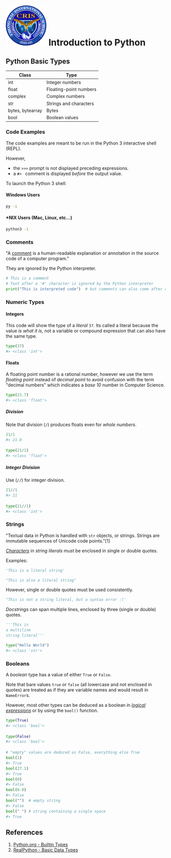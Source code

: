 # ![Chiang Rai International School](../images/logo.png?raw=true) Introduction to Python

## Python Basic Types

| Class            | Type                   |
|------------------|------------------------|
| int              | Integer numbers        |
| float            | Floating-point numbers |
| complex          | Complex numbers        |
| str              | Strings and characters |
| bytes, bytearray | Bytes                  |
| bool             | Boolean values         |

### Code Examples

The code examples are meant to be run in the Python 3 interactive shell (REPL).

However,

* the `>>>` prompt is not displayed preceding expressions.
* a `#> ` comment is displayed *before* the output value.

To launch the Python 3 shell:

#### Windows Users

```bash
py -i
```

#### *NIX Users (Mac, Linux, etc...)

```bash
python3 -i
```

### Comments

"A [comment](https://en.wikipedia.org/wiki/Comment_(computer_programming)#Python) is a human-readable explanation or annotation in the source code of a computer program."

They are ignored by the Python interpreter.

```python
# This is a comment
# Text after a '#' character is ignored by the Python interpreter
print("This is interpreted code")  # but comments can also come after code on the same line
```

### Numeric Types

#### Integers

This code will show the type of a *literal* `37`. Its called a literal because the value *is what it is*, not a variable or compound expression that can also have the same type.

```python
type(37)
#> <class 'int'>
```

#### Floats

A floating point number is a rational number, however we use the term *floating point*
instead of *decimal point* to avoid confusion with the term "decimal numbers" which
indicates a *base 10* number in Computer Science.

```python
type(21.7)
#> <class 'float'>
```

##### Division

Note that division (`/`) produces floats even for *whole numbers*.

```python
21/1
#> 21.0

type(21/1)
#> <class 'float'>
```

##### Integer Division

Use (`//`) for integer division.

```python
21//1
#> 21

type(21//1)
#> <class 'int'>
```

### Strings

"Textual data in Python is handled with `str` objects, or strings. Strings are immutable sequences of Unicode code points."[1]

[*Characters*](https://en.wikipedia.org/wiki/Character_(computing)) in *string literals* must be enclosed in single or double quotes.

Examples:

```python
'This is a literal string'
```

```python
"This is also a literal string"
```

However, single or double quotes must be used consistently.

```python
"This is not a string literal, but a syntax error :('
```

*Docstrings* can span multiple lines, enclosed by three (single or double) quotes.

```python
'''This is
a multiline
string literal'''
```

```python
type("Hello World")
#> <class 'str'>
```

### Booleans

A *boolean* type has a value of either `True` or `False`.

Note that bare values `true` or `false` (all lowercase and not enclosed in quotes) are
treated as if they are variable names and would result in `NameError`s.

However, most other types can be deduced as a boolean in [*logical expressions*](https://realpython.com/python-operators-expressions/#boolean-operators-and-expressions-in-python) or by using the `bool()` function.

```python
type(True)
#> <class 'bool'>

type(False)
#> <class 'bool'>

# "empty" values are deduced as False, everything else True
bool(1)
#> True
bool(27.1)
#> True
bool(0)
#> False
bool(0.0)
#> False
bool("")  # empty string
#> False
bool(" ") # string containing a single space
#> True
```

## References

1. [Python.org - Builtin Types](https://docs.python.org/3/library/stdtypes.html)
2. [RealPython - Basic Data Types](https://realpython.com/python-data-types/)
